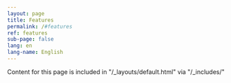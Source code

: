 ```yaml
---
layout: page
title: Features
permalink: /#features
ref: features
sub-page: false
lang: en
lang-name: English
---
```


Content for this page is included in "/_layouts/default.html" via "/_includes/"